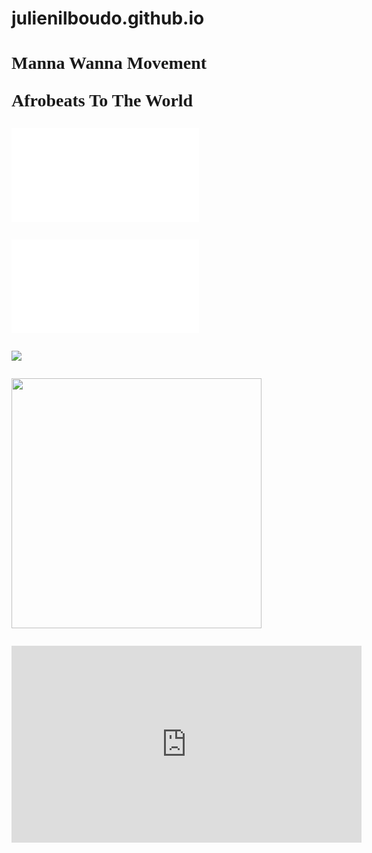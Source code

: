 # julienilboudo.github.io
<!DOCTYPE html>
<html>
  
  <head>
  <title>Manna Wanna
  </title>
  </head>
  
 
 <body background="MWMZine4.jpj bgcolor"#F47F65">
  
  <h1 style="font-family:times new roman">Manna Wanna Movement</h!>
  <p style="podition:absolute; top:100px; left 200px; color:#F4&F45; font-size 20pt">Afrobeats To The World</p>
    

![](images/MWM%20Zine2.pdf) 
    
    
![](pdfofzine/MWM%20Zine3.pdf)
    
    
![](alterego/RoadtoSuccess.jpg)


<img src="images/MannaWanna3ai.jpg" width="400" height="400">

<p><iframe width="560" height="315" src="https://www.youtube.com/embed/REpn_pTE4wk" frameborder="0" allow="accelerometer; autoplay; encrypted-media; gyroscope; picture-in-picture" allowfullscreen></iframe>
    </body>
    </html>
    
    
    
    
 



